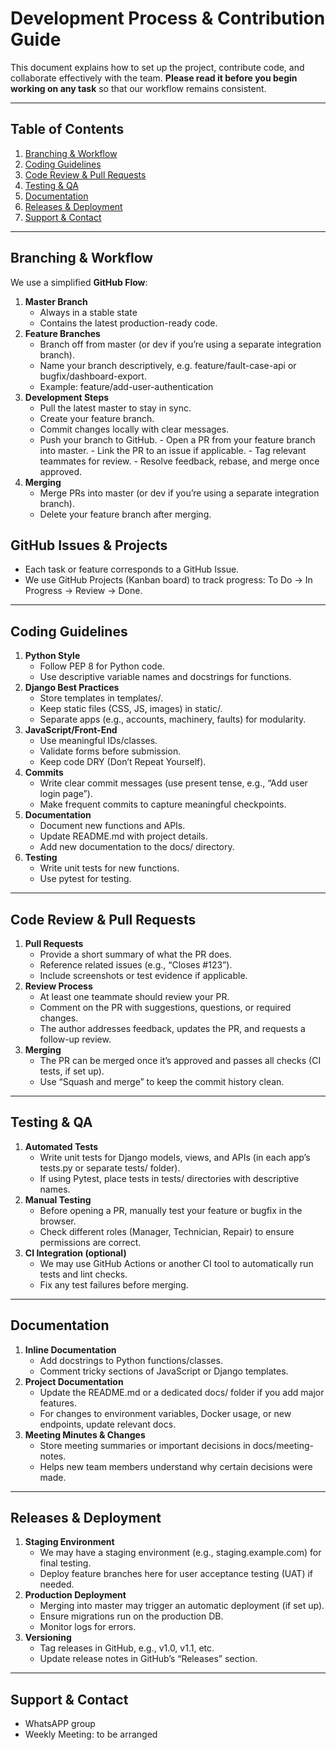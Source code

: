 # Development Process & Contribution Guide

This document explains how to set up the project, contribute code, and collaborate effectively with the team. **Please read it before you begin working on any task** so that our workflow remains consistent.

---

## Table of Contents
1. [Branching & Workflow](#branching--workflow)
2. [Coding Guidelines](#coding-guidelines)
3. [Code Review & Pull Requests](#code-review--pull-requests)
4. [Testing & QA](#testing--qa)
5. [Documentation](#documentation)
6. [Releases & Deployment](#releases--deployment)
7. [Support & Contact](#support--contact)

---


## Branching & Workflow
We use a simplified **GitHub Flow**:

1. **Master Branch**
    - Always in a stable state
    - Contains the latest production-ready code.
2. **Feature Branches**
    - Branch off from master (or dev if you’re using a separate integration branch).
    - Name your branch descriptively, e.g. feature/fault-case-api or bugfix/dashboard-export.
    - Example: feature/add-user-authentication
3. **Development Steps**
    - Pull the latest master to stay in sync.
	- Create your feature branch.
	- Commit changes locally with clear messages.
	- Push your branch to GitHub.
            - Open a PR from your feature branch into master.
            - Link the PR to an issue if applicable.
            - Tag relevant teammates for review.
            - Resolve feedback, rebase, and merge once approved.
5. **Merging**
    - Merge PRs into master (or dev if you’re using a separate integration branch).
    - Delete your feature branch after merging.

## GitHub Issues & Projects
- Each task or feature corresponds to a GitHub Issue.
- We use GitHub Projects (Kanban board) to track progress: To Do → In Progress → Review → Done.

---

## Coding Guidelines
1. **Python Style**
    - Follow PEP 8 for Python code.
    - Use descriptive variable names and docstrings for functions.
2. **Django Best Practices**
    - Store templates in templates/.
    - Keep static files (CSS, JS, images) in static/.
    - Separate apps (e.g., accounts, machinery, faults) for modularity.
3. **JavaScript/Front-End**
    - Use meaningful IDs/classes.
    - Validate forms before submission.
    - Keep code DRY (Don’t Repeat Yourself).
4. **Commits**
    - Write clear commit messages (use present tense, e.g., “Add user login page”).
    - Make frequent commits to capture meaningful checkpoints.
5. **Documentation**
    - Document new functions and APIs.
    - Update README.md with project details.
    - Add new documentation to the docs/ directory.
6. **Testing**
    - Write unit tests for new functions.
    - Use pytest for testing.

---

## Code Review & Pull Requests
1. **Pull Requests**
    - Provide a short summary of what the PR does.
    - Reference related issues (e.g., “Closes #123”).
    - Include screenshots or test evidence if applicable.
2. **Review Process**
    - At least one teammate should review your PR.
    - Comment on the PR with suggestions, questions, or required changes.
    - The author addresses feedback, updates the PR, and requests a follow-up review.
3. **Merging**
    - The PR can be merged once it’s approved and passes all checks (CI tests, if set up).
    - Use “Squash and merge” to keep the commit history clean.

---

## Testing & QA
1. **Automated Tests**
    - Write unit tests for Django models, views, and APIs (in each app’s tests.py or separate tests/ folder).
    - If using Pytest, place tests in tests/ directories with descriptive names.
2. **Manual Testing**
    - Before opening a PR, manually test your feature or bugfix in the browser.
    - Check different roles (Manager, Technician, Repair) to ensure permissions are correct.
3. **CI Integration (optional)**
    - We may use GitHub Actions or another CI tool to automatically run tests and lint checks.
    - Fix any test failures before merging.

---

## Documentation
1. **Inline Documentation**
    - Add docstrings to Python functions/classes.
    - Comment tricky sections of JavaScript or Django templates.
2. **Project Documentation**
    - Update the README.md or a dedicated docs/ folder if you add major features.
    - For changes to environment variables, Docker usage, or new endpoints, update relevant docs.
3. **Meeting Minutes & Changes**
    - Store meeting summaries or important decisions in docs/meeting-notes.
    - Helps new team members understand why certain decisions were made.    

---

## Releases & Deployment
1. **Staging Environment**
    - We may have a staging environment (e.g., staging.example.com) for final testing.
    - Deploy feature branches here for user acceptance testing (UAT) if needed.
2. **Production Deployment**
    - Merging into master may trigger an automatic deployment (if set up).
    - Ensure migrations run on the production DB.
    - Monitor logs for errors.
3. **Versioning**
    - Tag releases in GitHub, e.g., v1.0, v1.1, etc.
    - Update release notes in GitHub’s “Releases” section.

---

## Support & Contact
- WhatsAPP group
- Weekly Meeting: to be arranged